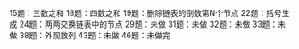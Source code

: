 15题：三数之和
18题：四数之和
19题：删除链表的倒数第N个节点
22题：括号生成
24题：两两交换链表中的节点
29题：未做
31题：未做
32题：未做
33题：未做
38题：外观数列
43题：未做
46题：未做完